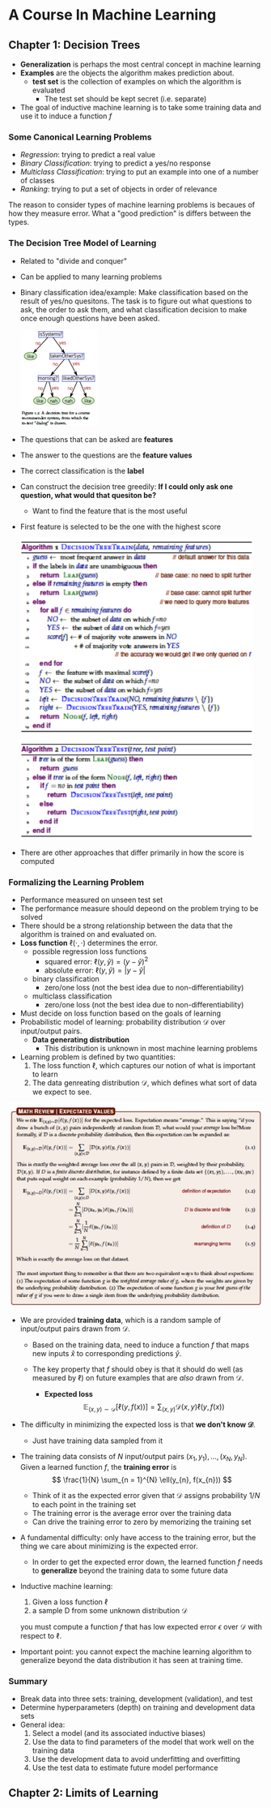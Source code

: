 # A Course In Machine Learning

## Chapter 1: Decision Trees

* **Generalization** is perhaps the most central concept in machine learning
* **Examples** are the objects the algorithm makes prediction about.
  * **test set** is the collection of examples on which the algorithm is evaluated
    * The test set should be kept secret (i.e. separate)
* The goal of inductive machine learning is to take some training data and use it to induce a function $f$ 

### Some Canonical Learning Problems

* *Regression*: trying to predict a real value
* *Binary Classification*: trying to predict a yes/no response
* *Multiclass Classification*: trying to put an example into one of a number of classes
* *Ranking*: trying to put a set of objects in order of relevance

The reason to consider types of machine learning problems is becaues of how they measure error. What a "good prediction" is differs between the types. 

### The Decision Tree Model of Learning

* Related to "divide and conquer"

* Can be applied to many learning problems

* Binary classification idea/example: Make classification based on the result of yes/no quesitons. The task is to figure out what questions to ask, the order to ask them, and what classification decision to make once enough questions have been asked.

  ![image-20201109203720490](figures/image-20201109203720490.png)

* The questions that can be asked are **features**

* The answer to the questions are the **feature values** 

* The correct classification is the **label** 

* Can construct the decision tree greedily: **If I could only ask one question, what would that quesiton be?** 

  * Want to find the feature that is the most useful

* First feature is selected to be the one with the highest score

  <img src="figures/image-20201109205442900.png" alt="image-20201109205442900" style="zoom:150%;" />

* There are other approaches that differ primarily in how the score is computed

### Formalizing the Learning Problem

* Performance measured on unseen test set
* The performance measure should depeond on the problem trying to be solved
* There should be a strong relationship between the data that the algorithm is trained on and evaluated on.
* **Loss function** $\ell(\cdot, \cdot)$ determines the error.
  * possible regression loss functions
    * squared error: $\ell(y, \hat{y}) = (y - \hat{y})^2$ 
    * absolute error: $\ell(y, \hat{y}) = \vert y - \hat{y} \vert$
  * binary classification 
    * zero/one loss (not the best idea due to non-differentiability)
  * multiclass classification
    * zero/one loss (not the best idea due to non-differentiability)
* Must decide on loss function based on the goals of learning
* Probabilistic model of learning: probability distribution $\mathcal{D}$ over input/output pairs.
  * **Data generating distribution** 
    * This distribution is unknown in most machine learning problems
* Learning problem is defined by two quantities:
  1. The loss function $\ell$, which captures our notion of what is important to learn
  2. The data genreating distribution $\mathcal{D}$, which defines what sort of data we expect to see.

<img src="figures/image-20201109211109884.png" alt="image-20201109211109884" style="zoom:150%;" />

* We are provided **training data**, which is a random sample of input/output pairs drawn from $\mathcal{D}$. 

  * Based on the training data, need to induce a function $f$ that maps new inputs $\hat{x}$ to corresponding predictions $\hat{y}$. 

  * The key property that $f$ should obey is that it should do well (as measured by $\ell$) on future examples that are *also* drawn from $\mathcal{D}$. 

    * **Expected loss**
      $$
      \mathbb{E}_{(x,y) \sim \mathcal{D}}[\ell(y, f(x))] = \sum_{(x,y)} \mathcal{D}(x,y) \ell(y, f(x))
      $$

* The difficulty in minimizing the expected loss is that **we don't know $\mathcal{D}$**. 

  * Just have training data sampled from it

* The training data consists of $N$ input/output pairs $(x_{1}, y_{1}),\ldots,(x_{N}, y_{N})$. Given a learned function $f$, the **training error** is
  $$
  \frac{1}{N} \sum_{n = 1}^{N} \ell(y_{n}, f(x_{n}))
  $$

  * Think of it as the expected error given that $\mathcal{D}$ assigns probability $1/N$ to each point in the training set
  * The training error is the average error over the training data
  * Can drive the training error to zero by memorizing the training set

* A fundamental difficulty: only have access to the training error, but the thing we care about minimizing is the expected error. 

  * In order to get the expected error down, the learned function $f$ needs to **generalize** beyond the training data to some future data

* Inductive machine learning:

  1. Given a loss function $\ell$
  2. a sample D from some unknown distribution $\mathcal{D}$ 

  you must compute a function $f$ that has low expected error $\epsilon$ over $\mathcal{D}$ with respect to $\ell$. 

* Important point: you cannot expect the machine learning algorithm to generalize beyond the data distribution it has seen at training time. 

### Summary

* Break data into three sets: training, development (validation), and test
* Determine hyperparameters (depth) on training and development data sets
* General idea:
  1. Select a model (and its associated inductive biases)
  2. Use the data to find parameters of the model that work well on the training data
  3. Use the development data to avoid underfitting and overfitting
  4. Use the test data to estimate future model performance

## Chapter 2: Limits of Learning

